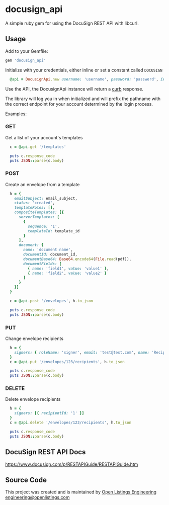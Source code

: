 # docusign_api

A simple ruby gem for using the DocuSign REST API with libcurl.

## Usage
Add to your Gemfile:

```ruby
gem 'docusign_api'
```

Initialize with your credentials, either inline or set a constant called `DOCUSIGN`

```ruby
  @api = DocusignApi.new username: 'username', password: 'password', integrator_key: 'abc1234', login_url: 'https://demo.docusign.net/restapi/v2/login_information'
```

Use the API, the DocusignApi instance will return a [curb](https://github.com/taf2/curb) response.

The library will log you in when initialized and will prefix the pathname with the correct endpoint for your account determined by the login process.

Examples:

### GET
Get a list of your account's templates
```ruby
  c = @api.get '/templates'

  puts c.response_code
  puts JSON::parse(c.body)
```

### POST
Create an envelope from a template
```ruby
  h = {
    emailSubject: email_subject,
    status: 'created',
    templateRoles: [],
    compositeTemplates: [{
      serverTemplates: [
        {
          sequence: '1',
          templateId: template_id
        }
      ],
      document: {
        name: 'document name',
        documentId: document_id,
        documentBase64: Base64.encode64(File.read(pdf)),
        documentFields: [
          { name: 'field1', value: 'value1' },
          { name: 'field2', value: 'value2' }
        ]
      }
    }]
  }

  c = @api.post '/envelopes', h.to_json

  puts c.response_code
  puts JSON::parse(c.body)
```

### PUT
Change envelope recipients
```ruby
  h = {
    signers: { roleName: 'signer', email: 'test@test.com', name: 'Recipient Name', recipientId: '1' }
  }
  c = @api.put '/envelopes/123/recipients', h.to_json

  puts c.response_code
  puts JSON::parse(c.body)
```

### DELETE
Delete envelope recipients
```ruby
  h = {
    signers: [{ recipientId: '1' }]
  }
  c = @api.delete '/envelopes/123/recipients', h.to_json

  puts c.response_code
  puts JSON::parse(c.body)
```

## DocuSign REST API Docs
https://www.docusign.com/p/RESTAPIGuide/RESTAPIGuide.htm

## Source Code
This project was created and is maintained by [Open Listings Engineering](https://www.openlistings.com) <engineering@openlistings.com>
